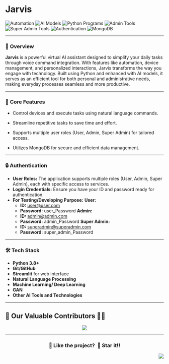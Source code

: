 # Jarvis 

![Automation](https://img.shields.io/badge/Automation-ff5733?style=flat-square)
![AI Models](https://img.shields.io/badge/AI-Models-007bff?style=flat-square)
![Python Programs](https://img.shields.io/badge/Python-Programs-ffc300?style=flat-square)
![Admin Tools](https://img.shields.io/badge/Admin-Tools-28a745?style=flat-square)
![Super Admin Tools](https://img.shields.io/badge/Super%20Admin-Tools-6a1b9a?style=flat-square)
![Authentication](https://img.shields.io/badge/Authentication-34495e?style=flat-square)
![MongoDB](https://img.shields.io/badge/MongoDB-Database-e67e22?style=flat-square)

--- 

### 🌟 **Overview** 
**Jarvis** is a powerful virtual AI assistant designed to simplify your daily tasks through voice command integration. With features like automation, device management, and personalized interactions, Jarvis transforms the way you engage with technology. Built using Python and enhanced with AI models, it serves as an efficient tool for both personal and administrative needs, making everyday processes seamless and more productive.

--- 

### 🔑 **Core Features**
- Control devices and execute tasks using natural language commands.
  
- Streamline repetitive tasks to save time and effort.
- Supports multiple user roles (User, Admin, Super Admin) for tailored access.
- Utilizes MongoDB for secure and efficient data management.

--- 

### 🔒 **Authentication**

- **User Roles:** The application supports multiple roles (User, Admin, Super Admin), each with specific access to services.
- **Login Credentials:** Ensure you have your ID and password ready for authentication.
- **For Testing/Developing Purpose:**
  **User:**
    - **ID:** user@user.com
    - **Password:** user_Password
   **Admin:**
    - **ID:** admin@admin.com
    - **Password:** admin_Password
   **Super Admin:**
    - **ID:** superadmin@superadmin.com
    - **Password:** super_admin_Password

--- 

### 🛠️ **Tech Stack**
- **Python 3.8+**
- **Git/GitHub**
- **Streamlit** for web interface
- **Natural Language Processing**
- **Machine Learning/ Deep Learning**
- **GAN**
- **Other AI Tools and Technologies**

---
## 👀 Our Valuable Contributors 💖✨

<div align="center">
  <a href="https://github.com/Avdhesh-Varshney/Jarvis/graphs/contributors">
    <img src="https://contrib.rocks/image?repo=Avdhesh-Varshney/Jarvis&max=100" />
  </a>
</div>

---
<div align="center">
  <h3>💙 Like the project? &nbsp;🌟 Star it!!</h3>
</div>

<a href="#top"><img src="https://img.shields.io/badge/⬆-Back%20to%20Top-red?style=for-the-badge" align="right"/></a>
